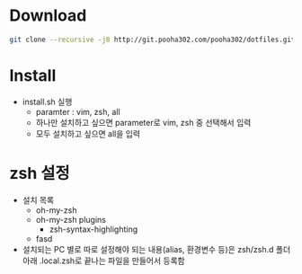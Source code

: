 # Download
```bash
git clone --recursive -j8 http://git.pooha302.com/pooha302/dotfiles.git
```

# Install
- install.sh 실행
	- paramter : vim, zsh, all
	- 하나만 설치하고 싶으면 parameter로 vim, zsh 중 선택해서 입력
	- 모두 설치하고 싶으면 all을 입력

# zsh 설정
- 설치 목록
	- oh-my-zsh
	- oh-my-zsh plugins
		- zsh-syntax-highlighting
	- fasd
- 설치되는 PC 별로 따로 설정해야 되는 내용(alias, 환경변수 등)은 zsh/zsh.d 폴더 아래 .local.zsh로 끝나는 파일을 만들어서 등록함
